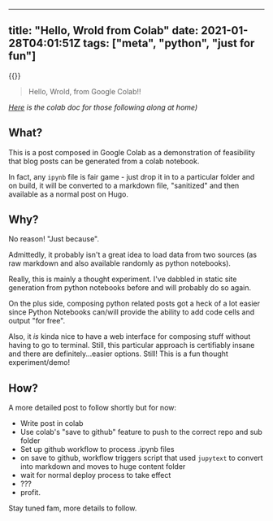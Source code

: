 
---
title: "Hello, Wrold from Colab"
date: 2021-01-28T04:01:51Z
tags: ["meta", "python", "just for fun"]
---

{{<toc>}}

> Hello, Wrold, from Google Colab!!

_[Here](https://colab.research.google.com/drive/1K3xuq9Ipy_iUIX_NmH5j-CP4foIVklhA?usp=sharing) is the colab doc for those following along at home)_

## What?

This is a post composed in Google Colab as a demonstration of feasibility that blog posts can be generated from a colab notebook.

In fact, any `ipynb` file is fair game - just drop it in to a particular folder and on build, it will be converted to a markdown file, "sanitized" and then available as a normal post on Hugo.

## Why?

No reason! "Just because".

Admittedly, it probably isn't a great idea to load data from two sources (as raw markdown and also available randomly as python notebooks).

Really, this is mainly a thought experiment. I've dabbled in static site generation from python notebooks before and will probably do so again.

On the plus side, composing python related posts got a heck of a lot easier since Python Notebooks can/will provide the ability to add code cells and output "for free".

Also, it _is_ kinda nice to have a web interface for composing stuff without having to go to terminal. Still, this particular approach is certifiably insane and there are definitely...easier options. Still! This is a fun thought experiment/demo! 

## How?

A more detailed post to follow shortly but for now:

- Write post in colab
- Use colab's "save to github" feature to push to the correct repo and sub folder
- Set up github workflow to process .ipynb files
- on save to github, workflow triggers script that used `jupytext` to convert into markdown and moves to huge content folder
- wait for normal deploy process to take effect
- ???
- profit.



Stay tuned fam, more details to follow.


